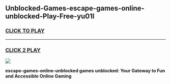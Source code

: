 
## Unblocked-Games-escape-games-online-unblocked-Play-Free-yu01l
<h3>
<a href="https://premium76.site?title=escape-games-online-unblocked&ref=23A">CLICK TO PLAY</a></h3>
<hr>

<h3>
<a href="https://premium76.site?title=escape-games-online-unblocked&ref=23A">CLICK 2 PLAY</a>
  
</h3>

<a href="https://premium76.site?title=escape-games-online-unblocked&ref=23A"><img src="https://clearcache.store/games.png"></a>


**escape-games-online-unblocked games unblocked: Your Gateway to Fun and Accessible Online Gaming**
